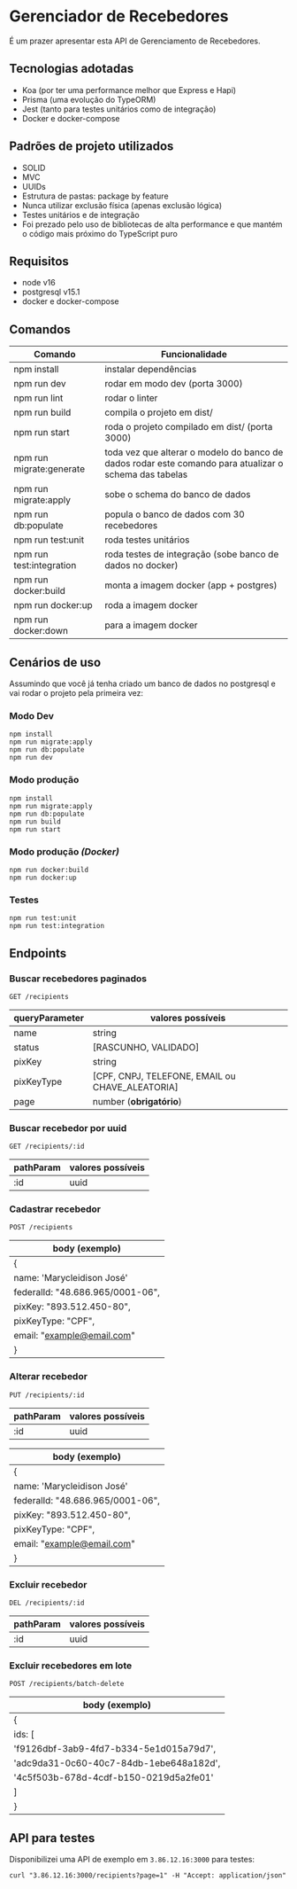 # Gerenciador de Recebedores

É um prazer apresentar esta API de Gerenciamento de Recebedores.

## Tecnologias adotadas

- Koa (por ter uma performance melhor que Express e Hapi)
- Prisma (uma evolução do TypeORM)
- Jest (tanto para testes unitários como de integração)
- Docker e docker-compose

## Padrões de projeto utilizados

- SOLID
- MVC
- UUIDs
- Estrutura de pastas: package by feature
- Nunca utilizar exclusão física (apenas exclusão lógica)
- Testes unitários e de integração
- Foi prezado pelo uso de bibliotecas de alta performance e que mantém o código mais próximo do TypeScript puro

## Requisitos

- node v16
- postgresql v15.1
- docker e docker-compose

## Comandos

Comando | Funcionalidade
--------|----------------
npm install | instalar dependências
npm run dev | rodar em modo dev (porta 3000)
npm run lint | rodar o linter
npm run build | compila o projeto em dist/
npm run start | roda o projeto compilado em dist/ (porta 3000)
npm run migrate:generate | toda vez que alterar o modelo do banco de dados rodar este comando para atualizar o schema das tabelas
npm run migrate:apply | sobe o schema do banco de dados
npm run db:populate | popula o banco de dados com 30 recebedores
npm run test:unit | roda testes unitários
npm run test:integration | roda testes de integração (sobe banco de dados no docker)
npm run docker:build | monta a imagem docker (app + postgres)
npm run docker:up | roda a imagem docker
npm run docker:down | para a imagem docker

## Cenários de uso

Assumindo que você já tenha criado um banco de dados no postgresql e vai rodar o projeto pela primeira vez:

### Modo Dev

```
npm install
npm run migrate:apply
npm run db:populate
npm run dev
```

### Modo produção

```
npm install
npm run migrate:apply
npm run db:populate
npm run build
npm run start
```

### Modo produção *(Docker)*

```
npm run docker:build
npm run docker:up
```

### Testes

```
npm run test:unit
npm run test:integration
```

## Endpoints

### Buscar recebedores paginados

`GET /recipients`

queryParameter | valores possíveis
---------------|----------
name            | string
status          | [RASCUNHO, VALIDADO]
pixKey          | string
pixKeyType      | [CPF, CNPJ, TELEFONE, EMAIL ou CHAVE_ALEATORIA]
page            | number (**obrigatório**)

### Buscar recebedor por uuid

`GET /recipients/:id`

pathParam | valores possíveis
----------|------------------
:id       | uuid

### Cadastrar recebedor

`POST /recipients`

| body (exemplo)                        |
|---------------------------------------|
| {                                     |
|      name: 'Marycleidison José'       |
|      federalId: "48.686.965/0001-06", |
|      pixKey: "893.512.450-80",        |
|      pixKeyType: "CPF",               |
|      email: "example@email.com"       |
| }                                     |


### Alterar recebedor

`PUT /recipients/:id`

pathParam | valores possíveis
----------|------------------
:id       | uuid

| body (exemplo)                        |
|---------------------------------------|
| {                                     |
|      name: 'Marycleidison José'       |
|      federalId: "48.686.965/0001-06", |
|      pixKey: "893.512.450-80",        |
|      pixKeyType: "CPF",               |
|      email: "example@email.com"       |
| }                                     |

### Excluir recebedor

`DEL /recipients/:id`

pathParam | valores possíveis
----------|------------------
:id       | uuid

### Excluir recebedores em lote

`POST /recipients/batch-delete`

| body (exemplo)                        |
|---------------------------------------|
| {                                     |
|      ids: [                           |
|          'f9126dbf-3ab9-4fd7-b334-5e1d015a79d7', |
|          'adc9da31-0c60-40c7-84db-1ebe648a182d', |
|          '4c5f503b-678d-4cdf-b150-0219d5a2fe01'  |
|      ]                                |
| }                                     |

## API para testes

Disponibilizei uma API de exemplo em `3.86.12.16:3000` para testes:

```
curl "3.86.12.16:3000/recipients?page=1" -H "Accept: application/json"
```